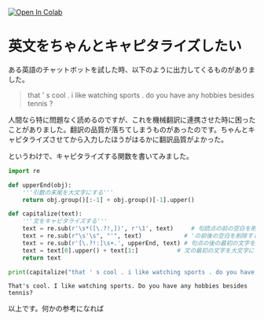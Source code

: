 [![Open In Colab](https://colab.research.google.com/assets/colab-badge.svg)](https://github.com/Soliton-Analytics-Team/Capitalize/blob/master/Capitalize.ipynb)

# 英文をちゃんとキャピタライズしたい

ある英語のチャットボットを試した時、以下のように出力してくるものがありました。<br>
> that ' s cool . i like watching sports . do you have any hobbies besides tennis ?<br>

人間なら特に問題なく読めるのですが、これを機械翻訳に連携させた時に困ったことがありました。翻訳の品質が落ちてしまうものがあったのです。ちゃんとキャピタライズさせてから入力したほうがはるかに翻訳品質がよかった。

というわけで、キャピタライズする関数を書いてみました。



```Python
import re

def upperEnd(obj):
    '''引数の末尾を大文字にする'''
    return obj.group()[:-1] + obj.group()[-1].upper()

def capitalize(text):
    '''文をキャピタライズする'''
    text = re.sub(r'\s*([\.?!,])', r'\1', text)     # 句読点の前の空白を削除する
    text = re.sub(r"\s'\s", "'", text)            # 'の前後の空白を削除する
    text = re.sub(r'[\.?!:]\s+.', upperEnd, text) # 句点の後の最初の文字を大文字にする
    text = text[0].upper() + text[1:]           # 文の最初の文字を大文字にする
    return text

print(capitalize("that ' s cool . i like watching sports . do you have any hobbies besides tennis ?"))
```

    That's cool. I like watching sports. Do you have any hobbies besides tennis?


以上です。何かの参考になれば
